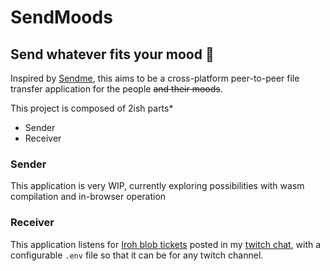 # SendMoods

## Send whatever fits your mood 🤪

Inspired by [Sendme](https://www.iroh.computer/sendme), this aims to be a cross-platform peer-to-peer file transfer application for the people ~~and their moods~~.

This project is composed of 2ish parts*
* Sender
* Receiver

### Sender
This application is very WIP, currently exploring possibilities with wasm compilation and in-browser operation

### Receiver 
This application listens for [Iroh blob tickets](https://www.iroh.computer/docs/concepts/tickets) posted in my [twitch chat](https://www.twitch.tv/ubruntu), with a configurable `.env` file so that it can be for any twitch channel.

